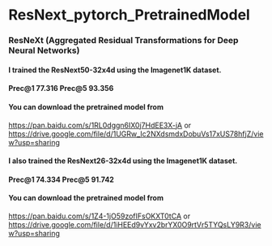 # ResNext_pytorch_PretrainedModel

### ResNeXt (Aggregated Residual Transformations for Deep Neural Networks)
#### I trained the ResNext50-32x4d using the Imagenet1K dataset.
#### Prec@1 77.316 Prec@5 93.356
#### You can download the pretrained model from 
  https://pan.baidu.com/s/1RL0dggn6IX0j7HdEE3X-jA 
  or  
  https://drive.google.com/file/d/1UGRw_Ic2NXdsmdxDobuVs17xUS78hfjZ/view?usp=sharing  
#### I also trained the ResNext26-32x4d using the Imagenet1K dataset.
#### Prec@1 74.334 Prec@5 91.742
#### You can download the pretrained model from 
  https://pan.baidu.com/s/1Z4-1jO59zofIFsOKXT0tCA
  or
  https://drive.google.com/file/d/1iHEEd9vYxv2brYX0O9rtVr5TYQsLY9R3/view?usp=sharing


